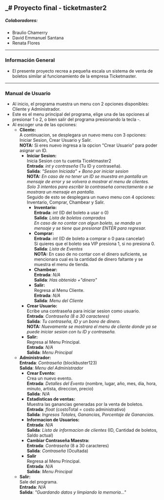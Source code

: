 _# Proyecto final - ticketmaster2
---
##### Colaboradores:
- Braulio Chamerry 
- David Emmanuel Santana 
- Renata Flores
---
### Información General
- El presente proyecto recrea a pequeña escala un sistema de venta de boletos similar al funcionamiento de la empresa Ticketmaster. 
---
### Manual de Usuario
- Al inicio, el programa muestra un menu con 2 opciones disponibles: Cliente y Administrador.
- Este es el menu principal del programa, elige una de las opciones al presionar 1 o 2, o bien salir del programa presionando la tecla -. <br>
- Al escoger una de las opciones: <br>
    - __Cliente:__ <br>
    A continuacion, se desplegara un nuevo menu con 3 opciones: Iniciar Sesion, Crear Usuario y Salir. <br>
    __NOTA:__ Si eres nuevo ingresa a la opcion "Crear Usuario" para poder asignar un ID. 
      - __Iniciar Sesion:__  <br>
      Inicia Sesion con tu cuenta Ticektmaster2 <br>
      **Entrada**: *int y contraseña* (Tu ID y contraseña). <br>
      **Salida**: *"Sesion Iniciada" + Bono por iniciar sesion*  <br>
      __NOTA:__ _En caso de no tener un ID se muestra en pantalla un mensaje de error y se volvera a mostrar
      el menu de clientes._ <br>
      _Solo 3 intentos para escribir la contraseña correctamente o se mostrara un mensaje en pantalla._ <br>
      Seguido de esto se desplegara un nuevo menu con 4 opciones: Inventario, Comprar, Chambear y Salir. <br>
        - __Inventario:__ <br>
        **Entrada**: *int* (ID del boleto a usar o 0) <br>
        **Salida**: *Lista de boletos comprados* <br>
        _En caso de no contar con algun boleto, se manda un mensaje y se tiene que presionar ENTER para regresar._
        - __Comprar:__ <br> 
        **Entrada**: *int* (ID de boleto a comprar o 0 para cancelar) <br>
        Si quieres que el boleto sea VIP presiona 1, si no presiona 0. <br>
        **Salida**: *Lista de Eventos* <br>
        __NOTA:__ En caso de no contar con el dinero suficiente, se mencionara cual es la cantidad de dinero faltante
        y se muestra el menu de tienda. <br>
        - __Chambear:__ <br>
        **Entrada**: *N/A* <br>
        **Salida**: *Has obtenido +"dinero"* <br>
        - __Salir:__ <br>
        Regresa al Menu Cliente. <br>
        **Entrada**: *N/A* <br>
        **Salida**: *Menu del Cliente* <br>
      - __Crear Usuario:__ <br>
      Ecribe una contraseña para iniciar sesion como usuario. <br>
      **Entrada**: *Contraseña (8 a 30 caracteres)* <br>
      **Salida**: *Tu contraseña, ID y un bono de dinero.* <br>
      __NOTA:__  _Nuevamente se mostrara el menu de cliente donde ya se puede iniciar sesion con tu ID y contraseña._ <br>
      - __Salir:__ <br>
      Regresa al Menu Principal. <br>
      **Entrada**: *N/A* <br>
      **Salida**: *Menu Principal* <br>
    - __Administrador:__ <br>
    **Entrada**: *Contraseña* (blockbuster123) <br>
    **Salida**: *Menu del Administrador* <br>
      - __Crear Evento:__ <br>
      Crea un nuevo evento. <br>
      **Entrada**: *Detalles del Evento* (nombre, lugar, año, mes, dia, hora, minuto, artista, direccion, precio) <br>
      **Salida**: *N/A* <br>
      - __Estadisticas de ventas:__ <br>
      Muestra las ganancias generadas por la venta de boletos. <br>
      **Entrada**: *float* (costoTotal = costo administrativo) <br>
      **Salida**: *Ingresos Totales, Ganancias, Porcentaje de Ganancias.* <br>
      - __Informacion de Usuarios:__ <br>
      **Entrada**: *N/A* <br>
      **Salida**: *Lista de informacion de clientes* (ID, Cantidad de boletos, Saldo actual) <br>
      - __Cambiar Contraseña Maestra:__ <br>
      **Entrada**: *Contraseña* (8 a 30 caracteres) <br>
      **Salida**: *Contraseña* (Ocultada) <br>
      - __Salir__ <br>
      Regresa al Menu Principal. <br>
      **Entrada**: *N/A* <br>
      **Salida**: *Menu Principal* <br>
    - __Salir:__ <br>
    Sale del programa. <br>
    **Entrada**: *N/A* <br>
    **Salida**: *"Guardando datos y limpiando la memoria..."* <br>
    
      
      
        
  
